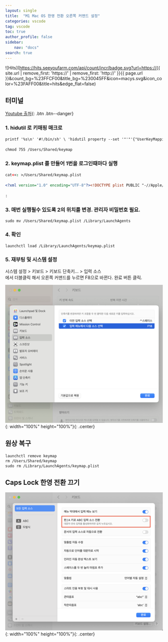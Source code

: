 ```yaml
---
layout: single
title:  "M1 Mac OS 한영 전환 오른쪽 커맨드 설정"
categories: vscode
tag: vscode
toc: true
author_profile: false
sidebar:
    nav: "docs"
search: true
---
```


![Hits](https://hits.seeyoufarm.com/api/count/incr/badge.svg?url=https://{{ site.url | remove_first: 'https://' | remove_first: 'http://' }}{{ page.url }}&count_bg=%23FFCF00&title_bg=%230045FF&icon=macys.svg&icon_color=%23FAFF00&title=hits&edge_flat=false)

## 터미널  

[Youtube 출처](https://www.youtube.com/watch?v=Z8tzpHW3ApA){: .btn .btn--danger}  

### 1. hidutil 로 키매핑 매크로  

```xml
printf '%s\n' '#!/bin/sh' \ 'hidutil property --set '"'"'{"UserKeyMapping":[{"HIDKeyboardModifierMappingSrc":0x7000000E7,"HIDKeyboardModifierMappingDst":0x70000006D}]}'"'" \ >/Users/Shared/keymap

chmod 755 /Users/Shared/keymap
```  

### 2. keymap.plist 를 만들어 1번을 로그인때마다 실행  

```xml
cat<<: >/Users/Shared/keymap.plist

<?xml version="1.0" encoding="UTF-8"?><!DOCTYPE plist PUBLIC "-//Apple//DTD PLIST 1.0//EN" "[http://www.apple.com/DTDs/PropertyList-1.0.dtd](http://www.apple.com/DTDs/PropertyList-1.0.dtd)"><plist version="1.0"><dict><key>Label</key><string>keymap</string><key>ProgramArguments</key><array><string>/Users/Shared/keymap</string></array><key>RunAtLoad</key><true/></dict></plist>

:
```  

### 3. 매번 실행될수 있도록 2의 위치를 변경. 관리자 비밀번호 필요.  
```
sudo mv /Users/Shared/keymap.plist /Library/LaunchAgents
```  

### 4. 확인  
```
launchctl load /Library/LaunchAgents/keymap.plist
```  

### 5. 재부팅 및 시스템 설정  

시스템 설정 > 키보드 > 키보드 단축키... > 입력 소스  
에서 더블클릭 해서 오른쪽 커맨드를 누르면 F8으로 바뀐다. 완료 버튼 클릭.  
  
![mac_kr_en](/images/2024-11-24-Mac_KR_EN/mac_kr_en.png){: width="100%" height="100%"}{: .center}  


## 원상 복구  

```
launchctl remove keymap
rm /Users/Shared/keymap
sudo rm /Library/LaunchAgents/keymap.plist
```  

## Caps Lock 한영 전환 끄기  

![mac_caps_lock](/images/2024-11-24-Mac_KR_EN/mac_caps_lock.png){: width="100%" height="100%"}{: .center}  